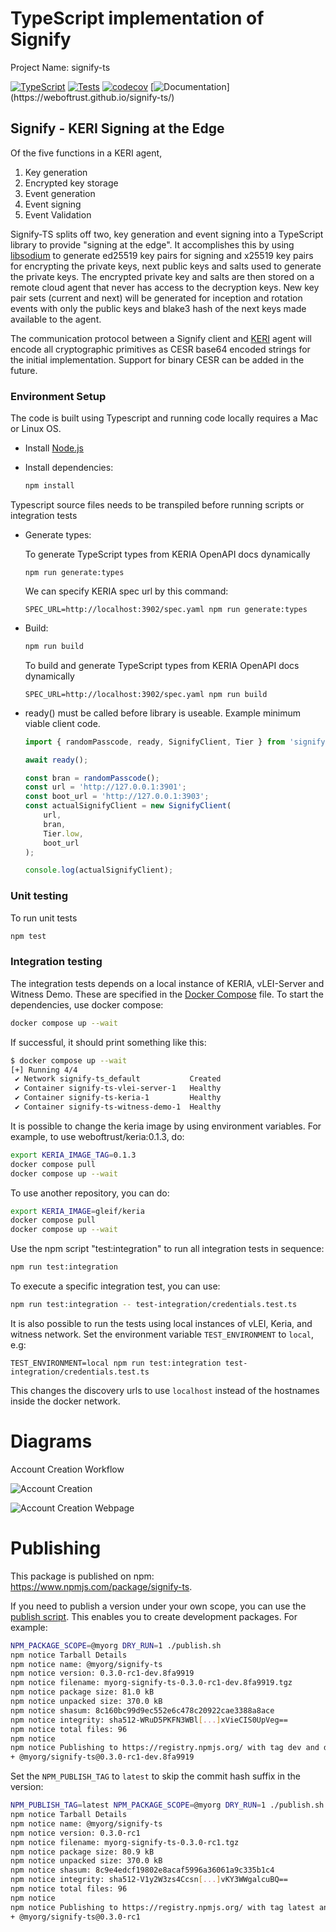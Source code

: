 # TypeScript implementation of Signify

Project Name: signify-ts

[![TypeScript](https://badges.frapsoft.com/typescript/code/typescript.png?v=101)](https://github.com/ellerbrock/typescript-badges/)
[![Tests](https://github.com/WebOfTrust/signify-ts/actions/workflows/main.yml/badge.svg?branch=main)](https://github.com/WebOfTrust/signify-ts/actions/workflows/main.yml)
[![codecov](https://codecov.io/gh/WebOfTrust/signify-ts/branch/main/graph/badge.svg?token=K3GK7MCYVW)](https://codecov.io/gh/WebOfTrust/signify-ts)
[![Documentation](https://img.shields.io/badge/documentation-grey?)](https://weboftrust.github.io/signify-ts/)

## Signify - KERI Signing at the Edge

Of the five functions in a KERI agent,

1. Key generation
2. Encrypted key storage
3. Event generation
4. Event signing
5. Event Validation

Signify-TS splits off two, key generation and event signing into a TypeScript library to provide "signing at the edge".
It accomplishes this by using [libsodium](https://doc.libsodium.org/) to generate ed25519 key pairs for signing and x25519 key pairs for encrypting the
private keys, next public keys and salts used to generate the private keys. The encrypted private key and salts are then stored on a
remote cloud agent that never has access to the decryption keys. New key pair sets (current and next) will be generated
for inception and rotation events with only the public keys and blake3 hash of the next keys made available to the agent.

The communication protocol between a Signify client and [KERI](https://github.com/WebOfTrust/keri) agent will encode all cryptographic primitives as CESR base64
encoded strings for the initial implementation. Support for binary CESR can be added in the future.

### Environment Setup

The code is built using Typescript and running code locally requires a Mac or Linux OS.

- Install [Node.js](https://nodejs.org)

- Install dependencies:
    ```bash
    npm install
    ```

Typescript source files needs to be transpiled before running scripts or integration tests

- Generate types:

    To generate TypeScript types from KERIA OpenAPI docs dynamically

    ```
    npm run generate:types
    ```

    We can specify KERIA spec url by this command:

    ```
    SPEC_URL=http://localhost:3902/spec.yaml npm run generate:types
    ```

- Build:

    ```bash
    npm run build
    ```

    To build and generate TypeScript types from KERIA OpenAPI docs dynamically
    
    ```
    SPEC_URL=http://localhost:3902/spec.yaml npm run build
    ```

- ready() must be called before library is useable. Example minimum viable client code.

    ```javascript
    import { randomPasscode, ready, SignifyClient, Tier } from 'signify-ts';

    await ready();

    const bran = randomPasscode();
    const url = 'http://127.0.0.1:3901';
    const boot_url = 'http://127.0.0.1:3903';
    const actualSignifyClient = new SignifyClient(
        url,
        bran,
        Tier.low,
        boot_url
    );

    console.log(actualSignifyClient);
    ```

### Unit testing

To run unit tests

```bash
npm test
```

### Integration testing

The integration tests depends on a local instance of KERIA, vLEI-Server and Witness Demo. These are specified in the [Docker Compose](./docker-compose.yaml) file. To start the dependencies, use docker compose:

```bash
docker compose up --wait
```

If successful, it should print something like this:

```bash
$ docker compose up --wait
[+] Running 4/4
 ✔ Network signify-ts_default           Created                                           0.0s
 ✔ Container signify-ts-vlei-server-1   Healthy                                           5.7s
 ✔ Container signify-ts-keria-1         Healthy                                           6.2s
 ✔ Container signify-ts-witness-demo-1  Healthy                                           6.2s
```

It is possible to change the keria image by using environment variables. For example, to use weboftrust/keria:0.1.3, do:

```bash
export KERIA_IMAGE_TAG=0.1.3
docker compose pull
docker compose up --wait
```

To use another repository, you can do:

```bash
export KERIA_IMAGE=gleif/keria
docker compose pull
docker compose up --wait
```

Use the npm script "test:integration" to run all integration tests in sequence:

```bash
npm run test:integration
```

To execute a specific integration test, you can use:

```bash
npm run test:integration -- test-integration/credentials.test.ts
```

It is also possible to run the tests using local instances of vLEI, Keria, and witness network. Set the environment variable `TEST_ENVIRONMENT` to `local`, e.g:

```
TEST_ENVIRONMENT=local npm run test:integration test-integration/credentials.test.ts
```

This changes the discovery urls to use `localhost` instead of the hostnames inside the docker network.

# Diagrams

Account Creation Workflow

![Account Creation](/diagrams/account-creation-workflow.png)

![Account Creation Webpage](/diagrams/account-creation-webpage-workflow.png)

# Publishing

This package is published on npm: https://www.npmjs.com/package/signify-ts.

If you need to publish a version under your own scope, you can use the [publish script](./publish.sh). This enables you to create development packages. For example:

```bash
NPM_PACKAGE_SCOPE=@myorg DRY_RUN=1 ./publish.sh
npm notice Tarball Details
npm notice name: @myorg/signify-ts
npm notice version: 0.3.0-rc1-dev.8fa9919
npm notice filename: myorg-signify-ts-0.3.0-rc1-dev.8fa9919.tgz
npm notice package size: 81.0 kB
npm notice unpacked size: 370.0 kB
npm notice shasum: 8c160bc99d9ec552e6c478c20922cae3388a8ace
npm notice integrity: sha512-WRuD5PKFN3WBl[...]xVieCIS0UpVeg==
npm notice total files: 96
npm notice
npm notice Publishing to https://registry.npmjs.org/ with tag dev and default access (dry-run)
+ @myorg/signify-ts@0.3.0-rc1-dev.8fa9919
```

Set the `NPM_PUBLISH_TAG` to `latest` to skip the commit hash suffix in the version:

```bash
NPM_PUBLISH_TAG=latest NPM_PACKAGE_SCOPE=@myorg DRY_RUN=1 ./publish.sh
npm notice Tarball Details
npm notice name: @myorg/signify-ts
npm notice version: 0.3.0-rc1
npm notice filename: myorg-signify-ts-0.3.0-rc1.tgz
npm notice package size: 80.9 kB
npm notice unpacked size: 370.0 kB
npm notice shasum: 8c9e4edcf19802e8acaf5996a36061a9c335b1c4
npm notice integrity: sha512-V1y2W3zs4Ccsn[...]vKY3WWgalcuBQ==
npm notice total files: 96
npm notice
npm notice Publishing to https://registry.npmjs.org/ with tag latest and default access (dry-run)
+ @myorg/signify-ts@0.3.0-rc1
```

